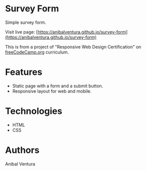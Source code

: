 # Survey Form

Simple survey form.

Visit live page: [https://anibalventura.github.io/survey-form](https://anibalventura.github.io/survey-form)

This is from a project of "Responsive Web Design Certification" on [freeCodeCamp.org](https://www.freecodecamp.org/learn/) curriculum.

# Features

- Static page with a form and a submit button.
- Responsive layout for web and mobile.

# Technologies

- HTML
- CSS

# Authors

Anibal Ventura
